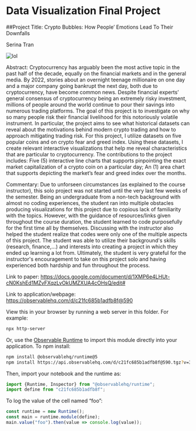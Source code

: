 # Data Visualization Final Project

##Project Title: Crypto Bubbles: How People’ Emotions Lead To Their Downfalls

Serina Tran

![lol](https://user-images.githubusercontent.com/112581692/205417491-c73cf581-00b5-4c5e-9060-e76b92a99e3b.jpeg)

Abstract: Cryptocurrency has arguably been the most active topic in the past half of the decade, equally on the financial markets and in the general media. By 2022, stories about an overnight teenage millionaire on one day and a major company going bankrupt the next day, both due to cryptocurrency, have become common news. Despite financial experts’ general consensus of cryptocurrency being an extremely risky investment, millions of people around the world continue to pour their savings into numerous trading platforms. The goal of this project is to investigate on why so many people risk their financial livelihood for this notoriously volatile instrument. In particular, the project aims to see what historical datasets can reveal about the motivations behind modern crypto trading and how to approach mitigating trading risk. For this project, I utilize datasets on five popular coins and on crypto fear and greed index. Using these datasets, I create relevant interactive visualizations that help me reveal characteristics that are particular to cryptocurrency. The contributions to the project includes: Five (5) interactive line charts that supports pinpointing the exact market capitalization of a crypto coin on a particular day; An (1) area chart that supports depicting the market’s fear and greed index over the months.

Commentary: Due to unforseen circumstances (as explained to the course instructor), this solo project was not started until the very last few weeks of the semester. Being an undergraduate from a non-tech background with almost no coding experiences, the student ran into multiple obstacles producing visualizations for this project due to copious lack of familiarity with the topics. However, with the guidance of resources/links given throughout the course duration, the student learned to code purposefully for the first time all by themselves. Discussing with the instructor also helped the student realize that codes were only one of the multiple aspects of this project. The student was able to utilize their background's skills (research, finance,...) and interests into creating a project in which they ended up learning a lot from. Ultimately, the student is very grateful for the instructor's encouragement to take on this project solo and having experienced both hardship and fun throughout the process.

Link to paper:
https://docs.google.com/document/d/1XMP6e4LHUt-cN0KshEd1MZvFXqzLvOkUMZXUA4cOHsQ/edit#

Link to application/webpage:
https://observablehq.com/d/c21fc685b1adfb8f@590

View this in your browser by running a web server in this folder. For
example:

~~~sh
npx http-server
~~~

Or, use the [Observable Runtime](https://github.com/observablehq/runtime) to
import this module directly into your application. To npm install:

~~~sh
npm install @observablehq/runtime@5
npm install https://api.observablehq.com/d/c21fc685b1adfb8f@590.tgz?v=3
~~~

Then, import your notebook and the runtime as:

~~~js
import {Runtime, Inspector} from "@observablehq/runtime";
import define from "c21fc685b1adfb8f";
~~~

To log the value of the cell named “foo”:

~~~js
const runtime = new Runtime();
const main = runtime.module(define);
main.value("foo").then(value => console.log(value));
~~~
